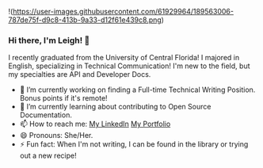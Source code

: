 !(https://user-images.githubusercontent.com/61929964/189563006-787de75f-d9c8-413b-9a33-d12f61e439c8.png)


### Hi there, I'm Leigh! 👋
I recently graduated from the University of Central Florida! I majored in English, specializing in Technical Communication! I'm new to the field, but my specialties are API and Developer Docs.

- 🔭 I’m currently working on finding a Full-time Technical Writing Position. Bonus points if it's remote!
- 🌱 I’m currently learning about contributing to Open Source Documentation.
- 📫 How to reach me: [My LinkedIn](https://www.linkedin.com/in/leigh-leigh/) [My Portfolio](https://berg.journoportfolio.com/)
- 😄 Pronouns: She/Her.
- ⚡ Fun fact: When I'm not writing, I can be found in the library or trying out a new recipe!
